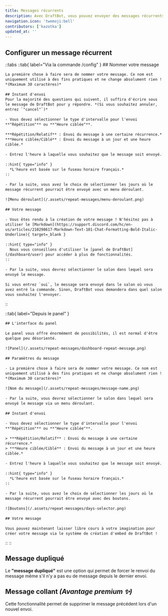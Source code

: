 ```yaml
---
title: Messages récurrents
description: Avec DraftBot, vous pouvez envoyer des messages récurrents avec quelques fonctionnalités intéressantes !
navigation.icon: 'twemoji:bell'
contributors: ['kazotka']
updated_at: ''
---
```


## Configurer un message récurrent

::tabs
  ::tab{ label="Via la commande /config" }
    ## Nommer votre message

    La première chose à faire sera de nommer votre message. Ce nom est uniquement utilisé à des fins pratiques et ne change absolument rien ! *(Maximum 30 caractères)*

    ## Instant d'envoi
    Pour la majorité des questions qui suivent, il suffira d'écrire sous le message de DraftBot pour y répondre. *(Si vous souhaitez annuler, entrez `"cancel"`)*

    - Vous devez sélectionner le type d'intervalle pour l'envoi **"Répétition"** ou **"Heure ciblée"**.

    ***Répétition/Relatif** : Envoi du message à une certaine récurrence.*
    ***Heure ciblée/Ciblé** : Envoi du message à un jour et une heure ciblée.*

    - Entrez l'heure à laquelle vous souhaitez que le message soit envoyé.

    ::hint{ type="info" }
      *L'heure est basée sur le fuseau horaire français.*
    ::

    - Par la suite, vous avez le choix de sélectionner les jours où le message récurrent pourrait être envoyé avec un menu déroulant.

    ![Menu déroulant](/.assets/repeat-messages/menu-deroulant.png)

    ## Votre message

    - Vous êtes rendu à la création de votre message ! N'hésitez pas à utiliser le [Markdown](https://support.discord.com/hc/en-us/articles/210298617-Markdown-Text-101-Chat-Formatting-Bold-Italic-Underline){ target=_blank }

    ::hint{ type="info" }
      Nous vous conseillons d'utiliser le [panel de DraftBot](/dashboard/user) pour accéder à plus de fonctionnalités.
    ::

    - Par la suite, vous devrez sélectionner le salon dans lequel sera envoyé le message.

    Si vous entrez `oui`, le message sera envoyé dans le salon où vous avez entré la commande. Sinon, DraftBot vous demandera dans quel salon vous souhaitez l'envoyer.
  ::

  ::tab{ label="Depuis le panel" }

    ## L'interface du panel

    Le panel vous offre énormément de possibilités, il est normal d'être quelque peu désorienté.

    ![Panel](/.assets/repeat-messages/dashboard-repeat-message.png)

    ## Paramètres du message

    - La première chose à faire sera de nommer votre message. Ce nom est uniquement utilisé à des fins pratiques et ne change absolument rien ! *(Maximum 30 caractères)*

    ![Nom du message](/.assets/repeat-messages/message-name.png)

    - Par la suite, vous devrez sélectionner le salon dans lequel sera envoyé le message via un menu déroulant.

    ## Instant d'envoi

    - Vous devez sélectionner le type d'intervalle pour l'envoi **"Répétition"** ou **"Heure ciblée"**.

    > ***Répétition/Relatif** : Envoi du message à une certaine récurrence.*
    > ***Heure ciblée/Ciblé** : Envoi du message à un jour et une heure ciblée.*

    - Entrez l'heure à laquelle vous souhaitez que le message soit envoyé.

    ::hint{ type="info" }
      *L'heure est basée sur le fuseau horaire français.*
    ::

    - Par la suite, vous avez le choix de sélectionner les jours où le message récurrent pourrait être envoyé avec des boutons.

    ![Boutons](/.assets/repeat-messages/days-selector.png)

    ## Votre message

    Vous pouvez maintenant laisser libre cours à votre imagination pour créer votre message via le système de création d'embed de DraftBot !
  ::
::

## Message dupliqué

Le **"message dupliqué"** est une option qui permet de forcer le renvoi du message même s'il n'y a pas eu de message depuis le dernier envoi.

## Message collant *(Avantage premium ✨)*

Cette fonctionnalité permet de supprimer le message précédent lors d'un nouvel envoi.
